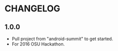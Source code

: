CHANGELOG
=========

1.0.0
-----
* Pull project from "android-summit" to get started. 
* For 2016 OSU Hackathon. 

